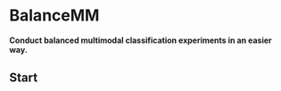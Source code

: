 # BalanceMM

**Conduct balanced multimodal classification experiments in an easier way.**

## Start
```bash

```
